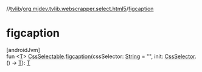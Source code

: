 //[tvlib](../../index.md)/[org.mjdev.tvlib.webscrapper.select.html5](index.md)/[figcaption](figcaption.md)

# figcaption

[androidJvm]\
fun &lt;[T](figcaption.md)&gt; [CssSelectable](../org.mjdev.tvlib.webscrapper.select/-css-selectable/index.md).[figcaption](figcaption.md)(cssSelector: [String](https://kotlinlang.org/api/latest/jvm/stdlib/kotlin/-string/index.html) = &quot;&quot;, init: [CssSelector](../org.mjdev.tvlib.webscrapper.select/-css-selector/index.md).() -&gt; [T](figcaption.md)): [T](figcaption.md)
